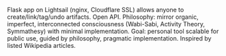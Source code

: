 Flask app on Lightsail (nginx, Cloudflare SSL) allows anyone to create/link/tag/undo artifacts. Open API. Philosophy: mirror organic, imperfect, interconnected consciousness (Wabi-Sabi, Activity Theory, Symmathesy) with minimal implementation. Goal: personal tool scalable for public use, guided by philosophy, pragmatic implementation. Inspired by listed Wikipedia articles.